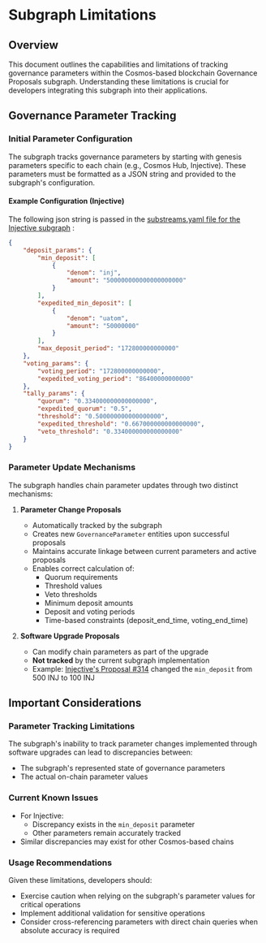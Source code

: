 # Subgraph Limitations

## Overview
This document outlines the capabilities and limitations of tracking governance parameters within the Cosmos-based blockchain Governance Proposals subgraph. Understanding these limitations is crucial for developers integrating this subgraph into their applications.

## Governance Parameter Tracking

### Initial Parameter Configuration
The subgraph tracks governance parameters by starting with genesis parameters specific to each chain (e.g., Cosmos Hub, Injective). These parameters must be formatted as a JSON string and provided to the subgraph's configuration.

#### Example Configuration (Injective)

The following json string is passed in the [substreams.yaml file for the Injective subgraph](https://github.com/pinax-network/subgraph-cosmos-proposals/blob/main/subgraphs/injective/substreams.yaml) : 

```json
{
    "deposit_params": {
        "min_deposit": [
            {
                "denom": "inj",
                "amount": "500000000000000000000"
            }
        ],
        "expedited_min_deposit": [
            {
                "denom": "uatom",
                "amount": "50000000"
            }
        ],
        "max_deposit_period": "172800000000000"
    },
    "voting_params": {
        "voting_period": "172800000000000",
        "expedited_voting_period": "86400000000000"
    },
    "tally_params": {
        "quorum": "0.334000000000000000",
        "expedited_quorum": "0.5",
        "threshold": "0.500000000000000000",
        "expedited_threshold": "0.667000000000000000",
        "veto_threshold": "0.334000000000000000"
    }
}
```

### Parameter Update Mechanisms

The subgraph handles chain parameter updates through two distinct mechanisms:

1. **Parameter Change Proposals**
   - Automatically tracked by the subgraph
   - Creates new `GovernanceParameter` entities upon successful proposals
   - Maintains accurate linkage between current parameters and active proposals
   - Enables correct calculation of:
     - Quorum requirements
     - Threshold values
     - Veto thresholds
     - Minimum deposit amounts
     - Deposit and voting periods
     - Time-based constraints (deposit_end_time, voting_end_time)

2. **Software Upgrade Proposals**
   - Can modify chain parameters as part of the upgrade
   - **Not tracked** by the current subgraph implementation
   - Example: [Injective's Proposal #314](https://www.mintscan.io/injective/proposals/314) changed the `min_deposit` from 500 INJ to 100 INJ

## Important Considerations

### Parameter Tracking Limitations
The subgraph's inability to track parameter changes implemented through software upgrades can lead to discrepancies between:
- The subgraph's represented state of governance parameters
- The actual on-chain parameter values

### Current Known Issues
- For Injective:
  - Discrepancy exists in the `min_deposit` parameter
  - Other parameters remain accurately tracked
- Similar discrepancies may exist for other Cosmos-based chains

### Usage Recommendations
Given these limitations, developers should:
- Exercise caution when relying on the subgraph's parameter values for critical operations
- Implement additional validation for sensitive operations
- Consider cross-referencing parameters with direct chain queries when absolute accuracy is required